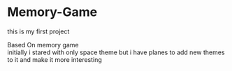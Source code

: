 # Memory-Game
this is my first project

Based On memory game
<br>
initially i stared with only space theme but i have planes to add new themes to it and make it more interesting